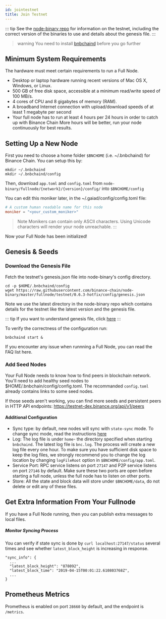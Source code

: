 ```yaml
---
id: jointestnet
title: Join Testnet
---
```


::: tip See the [node-binary repo](https://github.com/binance-chain/node-binary/blob/master/README.md) for information on the testnet, including the correct version of the binaries to use and details about the genesis file. :::

> warning You need to install [bnbchaind](./install.md) before you go further

## Minimum System Requirements
The hardware must meet certain requirements to run a Full Node.

* Desktop or laptop hardware running recent versions of Mac OS X, Windows, or Linux.
* 500 GB of free disk space, accessible at a minimum read/write speed of 100 MB/s.
* 4 cores of CPU and 8 gigabytes of memory (RAM).
* A broadband Internet connection with upload/download speeds of at least 1 megabyte per second
* Your full node has to run at least 4 hours per 24 hours in order to catch up with Binance Chain More hours will be better, run your node continuously for best results.

## Setting Up a New Node

First you need to choose a home folder `$BNCHOME` (i.e. ~/.bnbchaind) for Binance Chain.
You can setup this by:

```
mkdir ~/.bnbchaind
mkdir ~/.bnbchaind/config
```
Then, download `app.toml` and `config.toml` from `node-binary/fullnode/{network}/{version}/config/` into `$BNCHOME/config`

You can edit this moniker later, in the ~/.gaiad/config/config.toml file:
```toml
# A custom human readable name for this node
moniker = "<your_custom_moniker>"
```

> Note Monikers can contain only ASCII characters. Using Unicode characters will render your node unreachable. :::


Now your Full Node has been initialized!

## Genesis & Seeds

### Download the Genesis File

Fetch the testnet's genesis.json file into node-binary's config directory.
```
cd -p $HOME/.bnbchaind/config
wget https://raw.githubusercontent.com/binance-chain/node-binary/master/fullnode/testnet/0.6.3-hotfix/config/genesis.json
```
Note we use the latest directory in the node-binary repo which contains details for the testnet like the latest version and the genesis file.

::: tip If you want to understand genesis file, click [here](../concepts/genesis.md) :::

To verify the correctness of the configuration run:
```shell
bnbchaind start &
```

If you encounter any issue when runnning a Full Node, you can read the FAQ list here.


### Add Seed Nodes
Your Full Node needs to know how to find peers in blockchain network. You'll need to add healthy seed nodes to $HOME/.bnbchain/config/config.toml. The recommanded `config.toml` already contains links to some seed nodes.

If those seeds aren't working, you can find more seeds and persistent peers in HTTP API endpoints: https://testnet-dex.binance.org/api/v1/peers

#### Additional Configuration
- Sync type: by default, new nodes will sync with `state-sync` mode. To change sync mode, read the instructions [here](./synctype.md)
- Log: The log file is under `home`- the directory specified when starting `bnbchaind`.
  The latest log file is `bnc.log`. The process will create a new log file every one hour.
  To make sure you have sufficient disk space to keep the log files, we strongly recommend you to change the log location by changing `logFileRoot` option in `$BNCHOME/config/app.toml`.
- Service Port: RPC service listens on port `27147` and P2P service listens on port `27146` by default.
  Make sure these two ports are open before starting a full node, unless the full node has to listen on other ports.
- Store: All the state and block data will store under `$BNCHOME/data`, do not delete or edit any of these files.

## Get Extra Information From Your Fullnode

If you have a Full Node running, then you can publish extra messages to local files.

##### Monitor Syncing Process

You can verify if state sync is done by `curl localhost:27147/status` several times and see whether `latest_block_height` is increasing in response.

```
"sync_info": {
  ...
  "latest_block_height": "878092",
  "latest_block_time": "2019-04-15T00:01:22.610803768Z",
  ...
}
```

## Prometheus Metrics

Prometheus is enabled on port `28660` by default, and the endpoint is `/metrics`.
